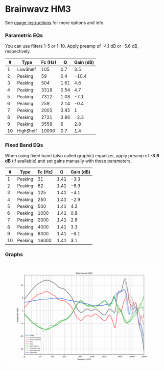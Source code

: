 # Brainwavz HM3
See [usage instructions](https://github.com/jaakkopasanen/AutoEq#usage) for more options and info.

### Parametric EQs
You can use filters 1-5 or 1-10. Apply preamp of -4.1 dB or -5.6 dB, respectively.

|   # | Type      |   Fc (Hz) |    Q |   Gain (dB) |
|-----|-----------|-----------|------|-------------|
|   1 | LowShelf  |       105 | 0.7  |         3.5 |
|   2 | Peaking   |        59 | 0.4  |       -10.4 |
|   3 | Peaking   |       504 | 1.61 |         4.6 |
|   4 | Peaking   |      3318 | 0.54 |         4.7 |
|   5 | Peaking   |      7312 | 1.08 |        -7.1 |
|   6 | Peaking   |       259 | 2.14 |        -0.4 |
|   7 | Peaking   |      2005 | 3.45 |         1   |
|   8 | Peaking   |      2721 | 3.86 |        -2.3 |
|   9 | Peaking   |      3558 | 6    |         2.8 |
|  10 | HighShelf |     10000 | 0.7  |         1.4 |

### Fixed Band EQs
When using fixed band (also called graphic) equalizer, apply preamp of **-3.9 dB** (if available) and set gains manually with these parameters.

|   # | Type    |   Fc (Hz) |    Q |   Gain (dB) |
|-----|---------|-----------|------|-------------|
|   1 | Peaking |        31 | 1.41 |        -3.3 |
|   2 | Peaking |        62 | 1.41 |        -6.9 |
|   3 | Peaking |       125 | 1.41 |        -4.1 |
|   4 | Peaking |       250 | 1.41 |        -2.9 |
|   5 | Peaking |       500 | 1.41 |         4.2 |
|   6 | Peaking |      1000 | 1.41 |         0.8 |
|   7 | Peaking |      2000 | 1.41 |         2.8 |
|   8 | Peaking |      4000 | 1.41 |         3.3 |
|   9 | Peaking |      8000 | 1.41 |        -6.1 |
|  10 | Peaking |     16000 | 1.41 |         3.1 |

### Graphs
![](./Brainwavz%20HM3.png)
